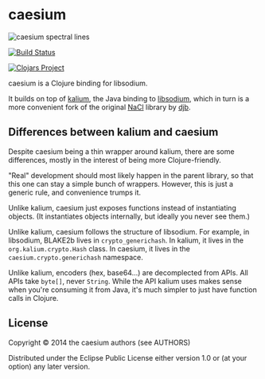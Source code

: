 # caesium

![caesium spectral lines](https://dl.dropboxusercontent.com/u/38476311/Logos/caesium.png)

[![Build Status](https://travis-ci.org/lvh/caesium.svg?branch=master)](https://travis-ci.org/lvh/caesium)

[![Clojars Project](http://clojars.org/caesium/latest-version.svg)](http://clojars.org/caesium)

caesium is a Clojure binding for libsodium.

It builds on top of [kalium][kalium], the Java binding to
[libsodium][libsodium], which in turn is a more convenient fork of
the original [NaCl][nacl] library by [djb][djb].

[kalium]: https://github.com/abstractj/kalium
[nacl]: http://nacl.cr.yp.to/.
[djb]: http://cr.yp.to/djb.html
[libsodium]: https://github.com/jedisct1/libsodium

## Differences between kalium and caesium

Despite caesium being a thin wrapper around kalium, there are some
differences, mostly in the interest of being more Clojure-friendly.

"Real" development should most likely happen in the parent library, so
that this one can stay a simple bunch of wrappers. However, this is
just a generic rule, and convenience trumps it.

Unlike kalium, caesium just exposes functions instead of instantiating
objects. (It instantiates objects internally, but ideally you never
see them.)

Unlike kalium, caesium follows the structure of libsodium. For
example, in libsodium, BLAKE2b lives in `crypto_generichash`. In
kalium, it lives in the `org.kalium.crypto.Hash` class. In caesium, it
lives in the `caesium.crypto.generichash` namespace.

Unlike kalium, encoders (hex, base64...) are decomplected from APIs.
All APIs take `byte[]`, never `String`. While the API kalium uses
makes sense when you're consuming it from Java, it's much simpler to
just have function calls in Clojure.

## License

Copyright © 2014 the caesium authors (see AUTHORS)

Distributed under the Eclipse Public License either version 1.0 or (at
your option) any later version.
